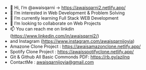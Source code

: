 - 👋 Hi, I’m @awaisqarni -> https://awaisqarni2.netlify.app/
- 👀 I’m interested in Web Development & Problem Solving
- 🌱 I’m currently learning Full Stack WEB Development
- 💞️ I’m looking to collaborate on Web Projects
- 📫 You can reach me on linkdin (https://www.linkedin.com/in/awaisqarni2/)
- and Instagram (https://www.instagram.com/awaisqarnijoyia)
- Amazone Clone Project : https://awaisamazonclone.netlify.app/
- Spotify Clone Project : https://awaisspotifyclone.netlify.app/
- Git & Github All Basic Commonds PDF: https://rb.gy/azilnq
- ContactMe : awaisqarnijoyia@gmail.com
